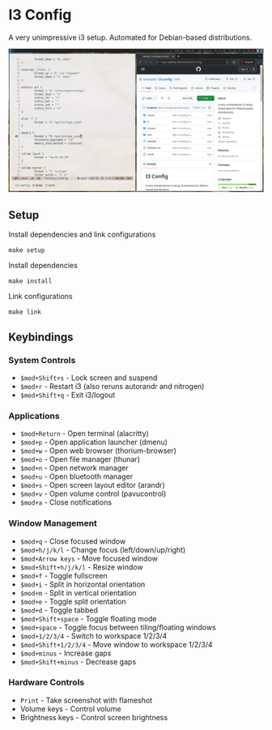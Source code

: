 # I3 Config

A very unimpressive i3 setup. Automated for Debian-based distributions.

![Desktop screenshot](.assets/screenshot01.png)

## Setup

Install dependencies and link configurations

```shell
make setup
```

Install dependencies

```shell
make install
```

Link configurations

```shell
make link
```

## Keybindings

### System Controls

- `$mod+Shift+s` - Lock screen and suspend
- `$mod+r` - Restart i3 (also reruns autorandr and nitrogen)
- `$mod+Shift+q` - Exit i3/logout

### Applications

- `$mod+Return` - Open terminal (alacritty)
- `$mod+p` - Open application launcher (dmenu)
- `$mod+w` - Open web browser (thorium-browser)
- `$mod+o` - Open file manager (thunar)
- `$mod+n` - Open network manager
- `$mod+u` - Open bluetooth manager
- `$mod+s` - Open screen layout editor (arandr)
- `$mod+v` - Open volume control (pavucontrol)
- `$mod+a` - Close notifications

### Window Management

- `$mod+q` - Close focused window
- `$mod+h/j/k/l` - Change focus (left/down/up/right)
- `$mod+Arrow keys` - Move focused window
- `$mod+Shift+h/j/k/l` - Resize window
- `$mod+f` - Toggle fullscreen
- `$mod+i` - Split in horizontal orientation
- `$mod+m` - Split in vertical orientation
- `$mod+e` - Toggle split orientation
- `$mod+d` - Toggle tabbed
- `$mod+Shift+space` - Toggle floating mode
- `$mod+space` - Toggle focus between tiling/floating windows
- `$mod+1/2/3/4` - Switch to workspace 1/2/3/4
- `$mod+Shift+1/2/3/4` - Move window to workspace 1/2/3/4
- `$mod+minus` - Increase gaps
- `$mod+Shift+minus` - Decrease gaps

### Hardware Controls

- `Print` - Take screenshot with flameshot
- Volume keys - Control volume
- Brightness keys - Control screen brightness
